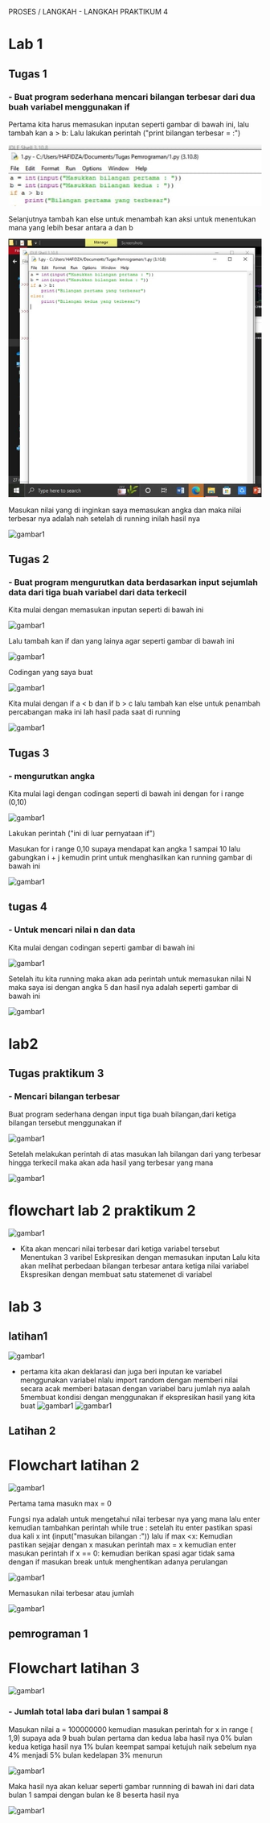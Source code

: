 PROSES / LANGKAH - LANGKAH PRAKTIKUM 4

# Lab 1
## Tugas 1

### - Buat program sederhana mencari bilangan terbesar dari dua buah variabel menggunakan if

Pertama kita harus memasukan inputan  seperti gambar di bawah ini, lalu tambah kan a > b: 
Lalu lakukan perintah ("print bilangan terbesar = :") 

![gambar1](gambar/Gambar1.jpeg)

Selanjutnya tambah kan else untuk menambah kan aksi untuk menentukan mana yang lebih besar antara a dan b

![gambar1](gambar/Gambar2.jpeg)


Masukan nilai yang di inginkan saya memasukan angka dan maka nilai terbesar nya adalah nah setelah di running inilah hasil nya

![gambar1](gambar/GAMBAR2A.png)


##  Tugas 2


### - Buat program mengurutkan data berdasarkan input sejumlah data dari tiga buah variabel dari data terkecil

Kita mulai dengan memasukan inputan seperti di bawah ini

![gambar1](gambar/GAMBAR4A.png)

Lalu tambah kan if dan yang lainya agar seperti gambar di bawah ini 

![gambar1](gambar/GAMBAR16A.png)

Codingan yang saya buat 

![gambar1](gambar/GAMBAR3A.png)


Kita mulai dengan if a < b dan if b > c lalu tambah kan else untuk penambah percabangan maka ini lah hasil pada saat di running

![gambar1](gambar/GAMBAR5A.png)

## Tugas 3

### -  mengurutkan angka 

Kita mulai lagi dengan codingan seperti di bawah ini dengan for i range (0,10)

![gambar1](gambar/GAMBAR18A.png)

Lakukan perintah ("ini di luar pernyataan if")

Masukan for i range 0,10 supaya mendapat kan angka 1 sampai 10 lalu gabungkan i + j kemudin print untuk menghasilkan kan running gambar di bawah ini

![gambar1](gambar/GAMBAR19A.png)

## tugas 4

### - Untuk mencari nilai n dan data 

Kita mulai dengan codingan seperti gambar di bawah ini 

![gambar1](gambar/GAMBAR8A.png)

Setelah itu kita running maka akan ada perintah untuk memasukan nilai N maka saya isi dengan angka 5 dan hasil nya adalah seperti gambar di bawah ini

![gambar1](gambar/GAMBAR9A.png)

# lab2
## Tugas praktikum 3

### - Mencari bilangan terbesar

Buat program sederhana dengan input tiga buah bilangan,dari ketiga bilangan tersebut menggunakan if

![gambar1](gambar/GAMBAR21A.png)

Setelah melakukan perintah di atas masukan lah bilangan dari yang terbesar hingga terkecil maka akan ada hasil yang terbesar yang mana

![gambar1](gambar/GAMBAR20A.png)

# flowchart lab 2 praktikum 2

![gambar1](gambar/GAMBAR20A.png)

- Kita akan mencari nilai terbesar dari ketiga variabel tersebut Menentukan 3 varibel Eskpresikan dengan memasukan inputan Lalu kita akan melihat perbedaan bilangan terbesar antara ketiga nilai variabel Ekspresikan dengan membuat satu statemenet di variabel 

# lab 3
## latihan1 

![gambar1](gambar/GAMBAR20A.png)

- pertama kita akan deklarasi dan juga beri inputan ke variabel menggunakan variabel nlalu import random dengan memberi nilai secara acak  memberi batasan dengan variabel baru jumlah nya aalah 5membuat kondisi dengan menggunakan if ekspresikan hasil yang kita buat
![gambar1](gambar/GAMBAR8A.png)
![gambar1](gambar/GAMBAR9A.png)

## Latihan 2
# Flowchart latihan 2 

![gambar1](gambar/GAMBAR20A.png)


Pertama tama masukn max = 0

Fungsi nya adalah untuk mengetahui nilai terbesar nya yang mana lalu enter kemudian tambahkan perintah while true  : setelah itu enter pastikan spasi dua kali x int (input("masukan bilangan :")) lalu if max <x: 
Kemudian pastikan sejajar dengan x masukan perintah max = x kemudian enter masukan perintah if x == 0: kemudian berikan spasi agar tidak sama dengan if masukan break untuk menghentikan adanya perulangan  

 ![gambar1](gambar/GAMBAR12A.png)

Memasukan nilai terbesar atau jumlah 

![gambar1](gambar/GAMBAR13A.png)

## pemrograman 1

# Flowchart latihan 3

![gambar1](gambar/GAMBAR13A.png)

### - Jumlah total laba dari bulan 1 sampai 8

Masukan nilai a = 100000000 kemudian masukan perintah for x in range ( 1,9) supaya ada 9 buah bulan pertama dan kedua laba hasil nya 0% bulan kedua ketiga hasil nya 1% bulan keempat sampai ketujuh naik sebelum nya 4% menjadi 5% bulan kedelapan 3% menurun 

![gambar1](gambar/GAMBAR14A.png)

Maka hasil nya akan keluar seperti gambar runnning di bawah ini dari data bulan 1 sampai dengan bulan ke 8 beserta hasil nya 

![gambar1](gambar/GAMBAR15A.png)
